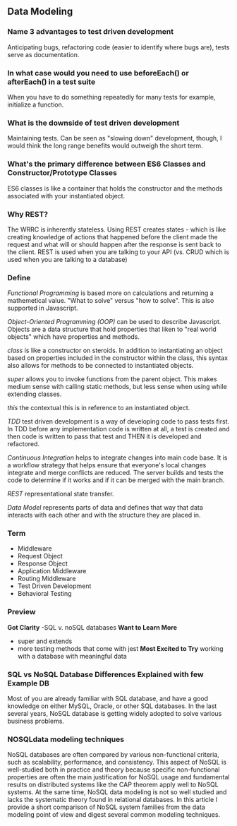 ## Data Modeling

### Name 3 advantages to test driven development
Anticipating bugs, refactoring code (easier to identify where bugs are), tests serve as documentation.

### In what case would you need to use beforeEach() or afterEach() in a test suite
When you have to do something repeatedly for many tests for example, initialize a function.

### What is the downside of test driven development
Maintaining tests.  Can be seen as "slowing down" development, though, I would think the long range benefits would outweigh the short term. 

### What's the primary difference between ES6 Classes and Constructor/Prototype Classes
ES6 classes is like a container that holds the constructor and the methods associated with your instantiated object.  

### Why REST?
The WRRC is inherently stateless. Using REST creates states -  which is like creating knowledge of actions that happened before the client made the request and what will or should happen after the response is sent back to the client.  REST is used when you are talking to your API (vs. CRUD which is used when you are talking to a database)

### Define

*Functional Programming* is based more on calculations and returning a mathemetical value. "What to solve" versus "how to solve". This is also supported in Javascript. 

*Object-Oriented Programming (OOP)* can be used to describe Javascript.  Objects are a data structure that hold properties that liken to "real world objects" which have properties and methods.

*class* is like a constructor on steroids.  In addition to instantiating an object based on properties included in the constructor within the class, this syntax also allows for methods to be connected to instantiated objects.

*super* allows you to invoke functions from the parent object. This makes medium sense with calling static methods, but less sense when using while extending classes.

*this* the contextual this is in reference to an instantiated object.

*TDD* test driven development is a way of developing code to pass tests first. In TDD before any implementation code is written at all, a test is created and then code is written to pass that test and THEN it is developed and refactored.

*Continuous Integration* helps to integrate changes into main code base.  It is a workflow strategy that helps ensure that everyone's local changes integrate and merge conflicts are reduced.  The server builds and tests the code to determine if it works and if it can be merged with the main branch.

*REST* representational state transfer.

*Data Model* represents parts of data and defines that way that data interacts with each other and with the structure they are placed in.

### Term

- Middleware
- Request Object
- Response Object
- Application Middleware
- Routing Middleware
- Test Driven Development
- Behavioral Testing

### Preview

**Got Clarity**
-SQL v. noSQL databases
**Want to Learn More**
- super and extends
- more testing methods that come with jest 
**Most Excited to Try**
working with a database with meaningful data

### SQL vs NoSQL Database Differences Explained with few Example DB

Most of you are already familiar with SQL database, and have a good knowledge on either MySQL, Oracle, or other SQL databases. In the last several years, NoSQL database is getting widely adopted to solve various business problems.

### NOSQLdata modeling techniques

NoSQL databases are often compared by various non-functional criteria, such as scalability, performance, and consistency. This aspect of NoSQL is well-studied both in practice and theory because specific non-functional properties are often the main justification for NoSQL usage and fundamental results on distributed systems like the CAP theorem apply well to NoSQL systems.  At the same time, NoSQL data modeling is not so well studied and lacks the systematic theory found in relational databases. In this article I provide a short comparison of NoSQL system families from the data modeling point of view and digest several common modeling techniques.



